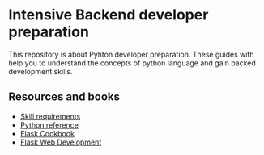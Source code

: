 # Intensive Backend developer preparation
This repository is about Pyhton developer preparation. These guides with help you to understand the concepts of python language and gain backed development skills.


## Resources and books
* [Skill requirements](resources/skill_requirements.md)
* [Python reference](resources/automatetheboringstuffwithpython.pdf)
* [Flask Cookbook](resources/FlaskFrameworkCookBook.pdf)
* [Flask Web Development](resources/FlaskWebDevelopment.pdf)